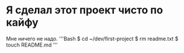 # Я сделал этот проект чисто по кайфу
Мне ничего не надо.
'''Bash
$ cd ~/dev/first-project
$ rm readme.txt
$ touch README.md
'''

